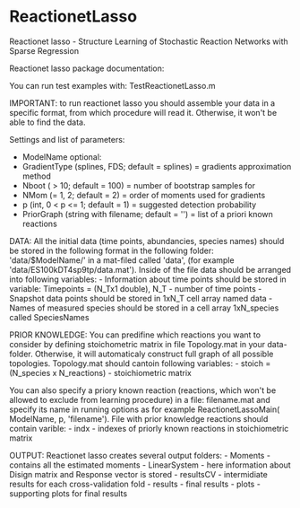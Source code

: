 # ReactionetLasso
Reactionet lasso - Structure Learning of Stochastic Reaction Networks with Sparse Regression

Reactionet lasso package documentation:

You can run test examples with: TestReactionetLasso.m

IMPORTANT: to run reactionet lasso you should assemble your data in a specific format, from which procedure will read it. Otherwise, it won't be able to find the data.

Settings and list of parameters:
- ModelName
optional:
- GradientType (splines, FDS; default = splines) = gradients approximation method
- Nboot ( > 10; default = 100) = number of bootstrap samples for 
- NMom (= 1, 2; default = 2) = order of moments used for gradients
- p (int, 0 < p <= 1; default = 1) = suggested detection probability
- PriorGraph (string with filename; default = '') = list of a priori known reactions

DATA:
All the initial data (time points, abundancies, species names) should be stored in the following format in the following folder: 'data/$ModelName/' in a mat-filed called 'data', (for example 'data/ES100kDT4sp9tp/data.mat'). Inside of the file data should be arranged into following variables:
	- Information about time points should be stored in variable: Timepoints = (N_Tx1 double), N_T - number of time points
	- Snapshot data points should be stored in 1xN_T cell array named data
	- Names of measured species should be stored in a cell array 1xN_species called SpeciesNames

PRIOR KNOWLEDGE: 
You can predifine which reactions you want to consider by defining stoichometric matrix in file Topology.mat in your data-folder. Otherwise, it will automaticaly construct full graph of all possible topologies. Topology.mat should cantoin following variables:
	- stoich = (N_species x N_reactions) - stoichiometric matrix

You can also specify a priory known reaction (reactions, which won't be allowed to exclude from learning procedure) in a file: filename.mat and specify its name in running options as for example ReactionetLassoMain( ModelName, p, 'filename'). File with prior knowledge reactions should contain varible:
	- indx - indexes of priorly known reactions in stoichiometric matrix

OUTPUT:
Reactionet lasso creates several output folders:
	- Moments - contains all the estimated moments
	- LinearSystem - here information about Disign matrix and Response vector is stored
	- resultsCV - intermidiate results for each cross-validation fold
	- results - final results
	- plots - supporting plots for final results
